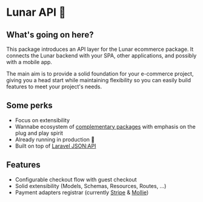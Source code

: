 # Lunar API 🪬

## What's going on here?

This package introduces an API layer for the Lunar ecommerce package.
It connects the Lunar backend with your SPA, other applications,
and possibly with a mobile app.

The main aim is to provide a solid foundation for your e-commerce project,
giving you a head start while maintaining flexibility so you can
easily build features to meet your project's needs.

## Some perks

- Focus on extensibility
- Wannabe ecosystem of [complementary packages](./more/compatible-packages.md)
with emphasis on the plug and play spirit
- Already running in production 🤫
- Built on top of [Laravel JSON:API](https://github.com/laravel-json-api/laravel)

## Features

- Configurable checkout flow with guest checkout
- Solid extensibility (Models, Schemas, Resources, Routes, ...)
- Payment adapters registrar
(currently [Stripe](https://github.com/dystcz/lunar-api-stripe-adapter)
& [Mollie](https://github.com/pixelpillow/lunar-api-mollie-adapter))
